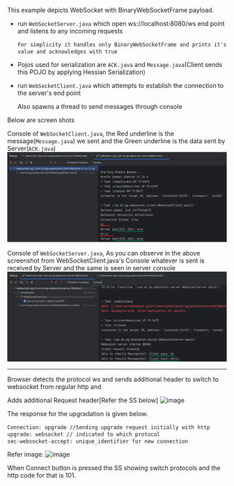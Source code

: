 This example depicts WebSocket with BinaryWebSocketFrame payload.

* run `WebSocketServer.java` which open ws://localhost:8080/ws end point and listens to any incoming requests
    
  
      For simplicity it handles only BinaryWebSocketFrame and prints it's value and acknowledges with true

* Pojos used for serialization are `ACK.java` and `Message.java`(Client sends this POJO by applying Hessian Serialization) 

* run `WebSocketClient.java` which attempts to establish the connection to the server's end point
    
      
    Also spawns a thread to send messages through console

Below are screen shots

Console of `WebSocketClient.java`, the Red underline is the message(`Message.java`) we sent and the Green underline is the data sent by Server(`ACK.java`)
![img_1.png](img_1.png)

Console of `WebSocketServer.java`, As you can observe in the above screenshot from WebSocketClient.java's Console whatever is sent is received by Server and the same is seen in server console  
![img_2.png](img_2.png)
____
Browser detects the protocol ws and sends additional header to switch to websocket from regular http and 

Adds additional Request header[Refer the SS below]
![image](https://github.com/user-attachments/assets/7b4ca536-88ff-4c1a-9756-64bfa5ee1c48)

The response for the upgradation is given below.
```
Connection: upgrade //Sending upgrade request initially with http
upgrade: websocket // indicated to which protocol
sec-websocket-accept: unique_identifier for new connection
```

Refer image: ![image](https://github.com/user-attachments/assets/cc69ecdb-2da7-4741-a503-c8c4ae703cee)

When Connect button is pressed the SS showing switch protocols and the http code for that is 101.

